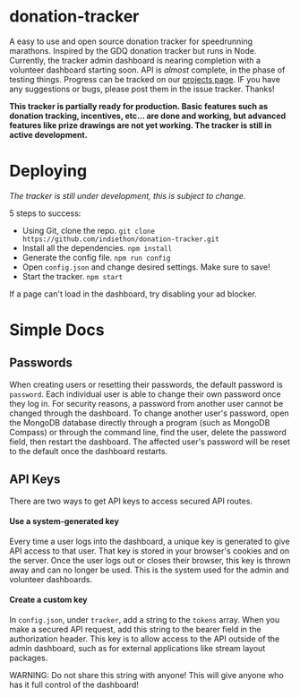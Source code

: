 # donation-tracker
A easy to use and open source donation tracker for speedrunning marathons. Inspired by the GDQ donation tracker but runs in Node. Currently, the tracker admin dashboard is nearing completion with a volunteer dashboard starting soon. API is *almost* complete, in the phase of testing things. Progress can be tracked on our [projects page](https://github.com/Indiethon/donation-tracker/projects/1). IF you have any suggestions or bugs, please post them in the issue tracker. Thanks!

**This tracker is partially ready for production. Basic features such as donation tracking, incentives, etc... are done and working, but advanced features like prize drawings are not yet working. The tracker is still in active development.**

# Deploying
*The tracker is still under development, this is subject to change.*

5 steps to success:
- Using Git, clone the repo. `git clone https://github.com/indiethon/donation-tracker.git`
- Install all the dependencies. `npm install`
- Generate the config file. `npm run config`
- Open `config.json` and change desired settings. Make sure to save!
- Start the tracker. `npm start`

If a page can't load in the dashboard, try disabling your ad blocker.

# Simple Docs

## Passwords
When creating users or resetting their passwords, the default password is `password`. Each individual user is able to change their own password once they log in. For security reasons, a password from another user cannot be changed through the dashboard. To change another user's password, open the MongoDB database directly through a program (such as MongoDB Compass) or through the command line, find the user, delete the password field, then restart the dashboard. The affected user's password will be reset to the default once the dashboard restarts.

## API Keys
There are two ways to get API keys to access secured API routes.

#### Use a system-generated key
Every time a user logs into the dashboard, a unique key is generated to give API access to that user. That key is stored in your browser's cookies and on the server. Once the user logs out or closes their browser, this key is thrown away and can no longer be used. This is the system used for the admin and volunteer dashboards.

#### Create a custom key
In `config.json`, under `tracker`, add a string to the `tokens` array. When you make a secured API request, add this string to the bearer field in the authorization header. This key is to allow access to the API outside of the admin dashboard, such as for external applications like stream layout packages.

WARNING: Do not share this string with anyone! This will give anyone who has it full control of the dashboard!
